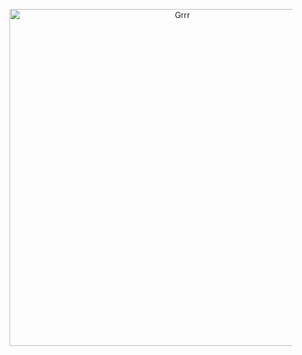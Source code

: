 
<p align="center">
<img width="600" src="https://64.media.tumblr.com/8108bc739ff944de830695530e3e4e99/c6c462aae6d21120-65/s1280x1920/ac00b34afab8c2c3a855a469fde7ecbbd4bf803e.gifv" alt="Grrr">
</p>




